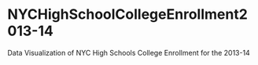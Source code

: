 # NYCHighSchoolCollegeEnrollment2013-14
Data Visualization of NYC High Schools College Enrollment for the 2013-14
